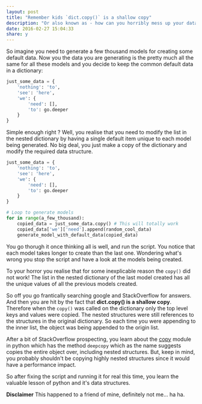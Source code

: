 ```yaml
---
layout: post
title: "Remember kids `dict.copy()` is a shallow copy"
description: "Or also known as - how can you horribly mess up your data when you don't pay attention"
date: 2016-02-27 15:04:33
share: y
---
```


So imagine you need to generate a few thousand models for creating some default
data. Now you the data you are generating is the pretty much all the same for
all these models and you decide to keep the common default data in
a dictionary:

```python
just_some_data = {
    'nothing': 'to',
    'see': 'here',
    'we': {
        'need': [],
        'to': go.deeper
    }
}
```

Simple enough right ? Well, you realise that you need to modify the list in the
nested dictionary by having a single default item unique to each model being
generated. No big deal, you just make a copy of the dictionary and modify the
required data structure.

```python
just_some_data = {
    'nothing': 'to',
    'see': 'here',
    'we': {
        'need': [],
        'to': go.deeper
    }
}

# Loop to generate models
for in range(a_few_thousand):
    copied_data = just_some_data.copy() # This will totally work
    copied_data['we']['need'].append(random_cool_data)
    generate_model_with_default_data(copied_data)
```

You go thorugh it once thinking all is well, and run the script. You notice
that each model takes longer to create than the last one. Wondering what's
wrong you stop the script and have a look at the models being created.

To your horror you realise that for some inexplicable reason the `copy()` did
not work! The list in the nested dictionary of the last model created has all
the unique values of all the previous models created.

So off you go frantically searching google and StackOverflow for answers. And
then you are hit by the fact that **dict.copy() is a shallow copy**. Therefore
when the `copy()` was called on the dictionary only the top level keys and
values were copied. The nested structures were still references to the
structures in the original dictionary. So each time you were appending to the
inner list, the object was being appended to the origin list.

After a bit of StackOverflow prospecting, you learn about the
[copy](https://docs.python.org/3/library/copy.html) module in python which
has the method `deepcopy` which as the name suggests copies the entire object
over, including nested structures. But, keep in mind, you probably shouldn't be
copying highly nested structures since it would have a performance impact.

So after fixing the script and running it for real this time, you learn the
valuable lesson of python and it's data structures.

**Disclaimer** This happened to a friend of mine, definitely not me... ha ha.
